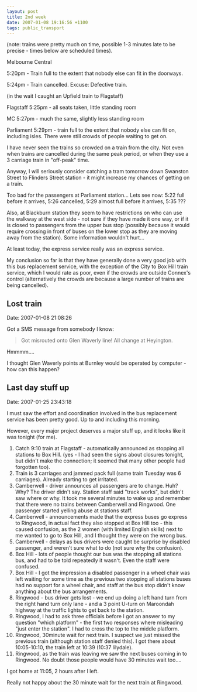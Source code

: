 ```yaml
---
layout: post
title: 2nd week
date: 2007-01-08 19:16:56 +1100
tags: public_transport
---
```


(note: trains were pretty much on time, possible 1-3 minutes late to be precise - times below are scheduled times).

Melbourne Central

5:20pm - Train full to the extent that nobody else can fit in the doorways.

5:24pm - Train cancelled. Excuse: Defective train.

(in the wait I caught an Upfield train to Flagstaff)

Flagstaff  5:25pm - all seats taken, little standing room

MC         5:27pm - much the same, slightly less standing room

Parliament 5:29pm - train full to the extent that nobody else can fit on, including isles. There were still crowds of people waiting to get on.

I have never seen the trains so crowded on a train from the city. Not even when trains are cancelled during the same peak period, or when they use a 3 carriage train in "off-peak" time.

Anyway, I will seriously consider catching a tram tomorrow down Swanston Street to Flinders Street station - it might increase my chances of getting on a train.

Too bad for the passengers at Parliament station... Lets see now: 5:22 full before it arrives, 5:26 cancelled, 5:29 almost full before it arrives, 5:35 ???

Also, at Blackburn station they seem to have restrictions on who can use the walkway at the west side - not sure if they have made it one way, or if it is closed to passengers from the upper bus stop (possibly because it would require crossing in front of buses on the lower stop as they are moving away from the station). Some information wouldn't hurt...

At least today, the express service really was an express service.

My conclusion so far is that they have generally done a very good job with this bus replacement service, with the exception of the City to Box Hill train service, which I would rate as poor, even if the crowds are outside Connex's control (alternatively the crowds are because a large number of trains are being cancelled).


## Lost train
Date: 2007-01-08 21:08:26

Got a SMS message from somebody I know:

<blockquote>Got misrouted onto Glen Waverly line! All change at Heyington.
</blockquote>

Hmmmm....

I thought Glen Waverly points at Burnley would be operated by computer - how can this happen?


## Last day stuff up
Date: 2007-01-25 23:43:18

I must saw the effort and coordination involved in the bus replacement
service has been pretty good. Up to and including this morning.

However, every major project deserves a major stuff up, and it looks
like it was tonight (for me).

<ol>
<li>Catch 9:10 train at Flagstaff - automatically announced as stopping all stations to Box Hill. (yes - I had seen the signs about closures tonight, but didn't make the connection; it seemed that many other people had forgotten too).</li>
<li>Train is 3 carriages and jammed pack full (same train Tuesday was 6 carriages). Already starting to get irritated.</li>
<li>Camberwell - driver announces all passengers are to change. Huh? Why? The driver didn't say. Station staff said "track works", but didn't saw where or why. It took me several minutes to wake up and remember that there were no trains between Camberwell and Ringwood. One passenger started yelling abuse at stations staff.</li>
<li>Camberwell - announcements made that the express buses go express to Ringwood, in actual fact they also stopped at Box Hill too - this caused confusion, as the 2 women (with limited English skills) next to me wanted to go to Box Hill, and I thought they were on the wrong bus.</li>
<li>Camberwell - delays as bus drivers were caught be surprise by disabled passenger, and weren't sure what to do (not sure why the confusion).</li>
<li>Box Hill - lots of people thought our bus was the stopping all stations bus, and had to be told repeatedly it wasn't. Even the staff were confused.</li>
<li>Box Hill - I got the impression a disabled passenger in a wheel chair was left waiting for some time as the previous two stopping all stations buses had no support for a wheel chair, and staff at the bus stop didn't know anything about the bus arrangements.</li>
<li>Ringwood - bus driver gets lost - we end up doing a left hand turn from the right hand turn only lane - and a 3 point U-turn on Maroondah highway at the traffic lights to get back to the station.</li>
<li>Ringwood, I had to ask three officials before I got an answer to my question "which platform" - the first two responses where misleading "just enter the station". I had to cross the top to the middle platform.</li>
<li>Ringwood, 30minute wait for next train. I suspect we just missed the previous train (although station staff denied this). I got there about 10:05-10:10, the train left at 10:39 (10:37 lilydale).</li>
<li>Ringwood, as the train was leaving we saw the next buses coming in to Ringwood. No doubt those people would have 30 minutes wait too....</li>
</ol>

I got home at 11:05, 2 hours after I left.

Really not happy about the 30 minute wait for the next train at Ringwood.
